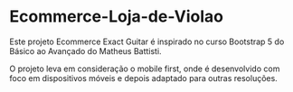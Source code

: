 # Ecommerce-Loja-de-Violao

Este projeto Ecommerce Exact Guitar é inspirado no curso Bootstrap 5 do Básico ao Avançado do Matheus Battisti.

O projeto leva em consideração o mobile first, onde é desenvolvido com foco em dispositivos móveis e depois adaptado para outras resoluções.
